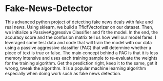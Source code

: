 # Fake-News-Detector

This advanced python project of detecting fake news deals with fake and real news. Using sklearn, we build a TfidfVectorizer on our dataset. Then, we initialize a PassiveAggressive Classifier and fit the model. In the end, the accuracy score and the confusion matrix tell us how well our model fares.
I leveraged some test data and code that will train the model with our data using a passive aggressive classifier (PAC) that will determine whether a piece of text is true or false. The main concept behind a PAC is that it is less memory intensive and uses each training sample to re-evaluate the weights for the training algorithm. Get the prediction right, keep it to the same, get it wrong, tweak the algorithm. It is a popular machine learning algorithm especially when doing work such as fake news detection.
